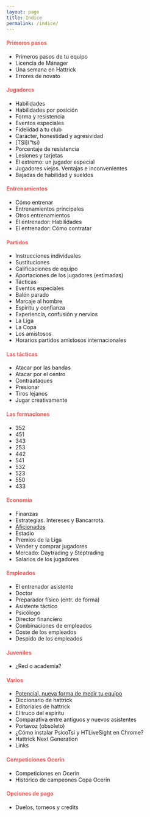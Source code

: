 ```yaml
---
layout: page
title: Indice
permalink: /indice/
---
```


#### <span style="color:#f55753">Primeros pasos</span>
- Primeros pasos de tu equipo
- Licencia de Mánager
- Una semana en Hattrick
- Errores de novato

#### <span style="color:#f55753">Jugadores</span>
- Habilidades
- Habilidades por posición
- Forma y resistencia
- Eventos especiales
- Fidelidad a tu club
- Carácter, honestidad y agresividad
- <span style="color:$gray">[TSI]</span>("tsi)
- Porcentaje de resistencia
- Lesiones y tarjetas
- El extremo: un jugador especial
- Jugadores viejos. Ventajas e inconvenientes
- Bajadas de habilidad y sueldos

#### <span style="color:#f55753">Entrenamientos</span>
- Cómo entrenar
- Entrenamientos principales
- Otros entrenamientos
- El entrenador: Habilidades
- El entrenador: Cómo contratar

#### <span style="color:#f55753">Partidos</span>
- Instrucciones individuales
- Sustituciones
- Calificaciones de equipo
- Aportaciones de los jugadores (estimadas)
- Tácticas
- Eventos especiales
- Balón parado
- Marcaje al hombre
- Espíritu y confianza
- Experiencia, confusión y nervios
- La Liga
- La Copa
- Los amistosos
- Horarios partidos amistosos internacionales

#### <span style="color:#f55753">Las tácticas</span>
- Atacar por las bandas
- Atacar por el centro
- Contraataques
- Presionar
- Tiros lejanos
- Jugar creativamente

#### <span style="color:#f55753">Las formaciones</span>
- 352
- 451
- 343
- 253
- 442
- 541
- 532
- 523
- 550
- 433

#### <span style="color:#f55753">Economía</span>
- Finanzas
- Estrategias. Intereses y Bancarrota.
- [Aficionados]("aficionados-en-hattrick)
- Estadio
- Premios de la Liga
- Vender y comprar jugadores
- Mercado: Daytrading y Steptrading
- Salarios de los jugadores

#### <span style="color:#f55753">Empleados</span>
- El entrenador asistente
- Doctor
- Preparador físico (entr. de forma)
- Asistente táctico
- Psicólogo
- Director financiero
- Combinaciones de empleados
- Coste de los empleados
- Despido de los empleados

#### <span style="color:#f55753">Juveniles</span>
- ¿Red o academia?

#### <span style="color:#f55753">Varios</span>
- [Potencial, nueva forma de medir tu equipo]("potencial")
- Diccionario de hattrick
- Editoriales de hattrick
- El truco del espíritu
- Comparativa entre antiguos y nuevos asistentes
- Portavoz (obsoleto)
- ¿Cómo instalar PsicoTsi y HTLiveSight en Chrome?
- Hattrick Next Generation
- Links

#### <span style="color:#f55753">Competiciones Ocerin</span>
- Competiciones en Ocerin
- Histórico de campeones Copa Ocerin

#### <span style="color:#f55753">Opciones de pago</span>
- Duelos, torneos y credits
